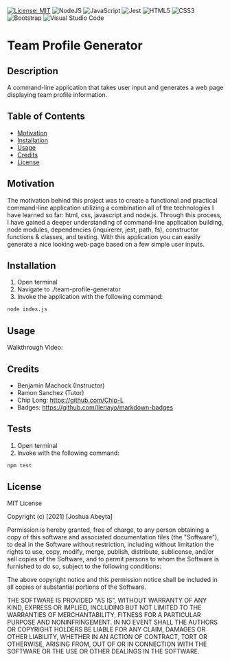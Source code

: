 [![License: MIT](https://img.shields.io/badge/License-MIT-yellow.svg)](https://opensource.org/licenses/MIT)
<img alt="NodeJS" src="https://img.shields.io/badge/node.js-%2343853D.svg?&style=for-the-badge&logo=node.js&logoColor=white"/>
<img alt="JavaScript" src="https://img.shields.io/badge/javascript-%23323330.svg?&style=for-the-badge&logo=javascript&logoColor=%23F7DF1E"/>
<img alt="Jest" src="https://img.shields.io/badge/-jest-%23C21325?&style=for-the-badge&logo=jest&logoColor=white"/>
<img alt="HTML5" src="https://img.shields.io/badge/html5-%23E34F26.svg?&style=for-the-badge&logo=html5&logoColor=white"/>
<img alt="CSS3" src="https://img.shields.io/badge/css3-%231572B6.svg?&style=for-the-badge&logo=css3&logoColor=white"/>
<img alt="Bootstrap" src="https://img.shields.io/badge/bootstrap-%23563D7C.svg?&style=for-the-badge&logo=bootstrap&logoColor=white"/>
<img alt="Visual Studio Code" src="https://img.shields.io/badge/VisualStudioCode-0078d7.svg?&style=for-the-badge&logo=visual-studio-code&logoColor=white"/>

# Team Profile Generator

## Description

A command-line application that takes user input and generates a web page displaying team profile information.

## Table of Contents

- [Motivation](#motivation)
- [Installation](#installation)
- [Usage](#usage)
- [Credits](#credits)
- [License](#license)

## Motivation

The motivation behind this project was to create a functional and practical command-line application utilizing a combination all of the technologies I have learned so far: html, css, javascript and node.js. Through this process, I have gained a deeper understanding of command-line application building, node modules, dependencies (inquirerer, jest, path, fs), constructor functions & classes, and testing. With this application you can easily generate a nice looking web-page based on a few simple user inputs.

## Installation

1. Open terminal
2. Navigate to ./team-profile-generator
3. Invoke the application with the following command:

```bash
node index.js
```

## Usage

Walkthrough Video:

## Credits

- Benjamin Machock (Instructor)
- Ramon Sanchez (Tutor)
- Chip Long: https://github.com/Chip-L
- Badges: https://github.com/Ileriayo/markdown-badges

## Tests

1. Open terminal
2. Invoke with the following command:

```bash
npm test
```

## License

MIT License

Copyright (c) [2021] [Joshua Abeyta]

Permission is hereby granted, free of charge, to any person obtaining a copy
of this software and associated documentation files (the "Software"), to deal
in the Software without restriction, including without limitation the rights
to use, copy, modify, merge, publish, distribute, sublicense, and/or sell
copies of the Software, and to permit persons to whom the Software is
furnished to do so, subject to the following conditions:

The above copyright notice and this permission notice shall be included in all
copies or substantial portions of the Software.

THE SOFTWARE IS PROVIDED "AS IS", WITHOUT WARRANTY OF ANY KIND, EXPRESS OR
IMPLIED, INCLUDING BUT NOT LIMITED TO THE WARRANTIES OF MERCHANTABILITY,
FITNESS FOR A PARTICULAR PURPOSE AND NONINFRINGEMENT. IN NO EVENT SHALL THE
AUTHORS OR COPYRIGHT HOLDERS BE LIABLE FOR ANY CLAIM, DAMAGES OR OTHER
LIABILITY, WHETHER IN AN ACTION OF CONTRACT, TORT OR OTHERWISE, ARISING FROM,
OUT OF OR IN CONNECTION WITH THE SOFTWARE OR THE USE OR OTHER DEALINGS IN THE
SOFTWARE.
